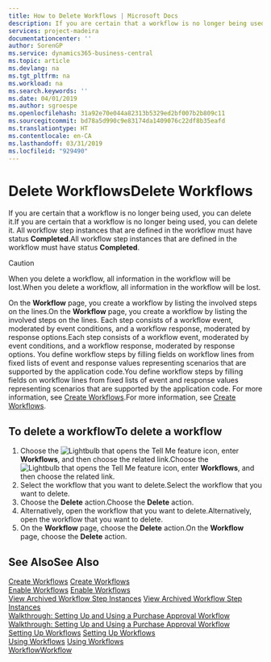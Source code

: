 ```yaml
---
title: How to Delete Workflows | Microsoft Docs
description: If you are certain that a workflow is no longer being used, you can delete it. All workflow step instances that are defined in the workflow must have status **Completed**.
services: project-madeira
documentationcenter: ''
author: SorenGP
ms.service: dynamics365-business-central
ms.topic: article
ms.devlang: na
ms.tgt_pltfrm: na
ms.workload: na
ms.search.keywords: ''
ms.date: 04/01/2019
ms.author: sgroespe
ms.openlocfilehash: 31a92e70e044a82313b5329ed2bf007b2b809c11
ms.sourcegitcommit: bd78a5d990c9e83174da1409076c22df8b35eafd
ms.translationtype: HT
ms.contentlocale: en-CA
ms.lasthandoff: 03/31/2019
ms.locfileid: "929490"
---
```

# <a name="delete-workflows"></a><span data-ttu-id="46733-104">Delete Workflows</span><span class="sxs-lookup"><span data-stu-id="46733-104">Delete Workflows</span></span>
<span data-ttu-id="46733-105">If you are certain that a workflow is no longer being used, you can delete it.</span><span class="sxs-lookup"><span data-stu-id="46733-105">If you are certain that a workflow is no longer being used, you can delete it.</span></span> <span data-ttu-id="46733-106">All workflow step instances that are defined in the workflow must have status **Completed**.</span><span class="sxs-lookup"><span data-stu-id="46733-106">All workflow step instances that are defined in the workflow must have status **Completed**.</span></span>  

> [!CAUTION]  
>  <span data-ttu-id="46733-107">When you delete a workflow, all information in the workflow will be lost.</span><span class="sxs-lookup"><span data-stu-id="46733-107">When you delete a workflow, all information in the workflow will be lost.</span></span>  

 <span data-ttu-id="46733-108">On the **Workflow** page, you create a workflow by listing the involved steps on the lines.</span><span class="sxs-lookup"><span data-stu-id="46733-108">On the **Workflow** page, you create a workflow by listing the involved steps on the lines.</span></span> <span data-ttu-id="46733-109">Each step consists of a workflow event, moderated by event conditions, and a workflow response, moderated by response options.</span><span class="sxs-lookup"><span data-stu-id="46733-109">Each step consists of a workflow event, moderated by event conditions, and a workflow response, moderated by response options.</span></span> <span data-ttu-id="46733-110">You define workflow steps by filling fields on workflow lines from fixed lists of event and response values representing scenarios that are supported by the application code.</span><span class="sxs-lookup"><span data-stu-id="46733-110">You define workflow steps by filling fields on workflow lines from fixed lists of event and response values representing scenarios that are supported by the application code.</span></span> <span data-ttu-id="46733-111">For more information, see [Create Workflows](across-how-to-create-workflows.md).</span><span class="sxs-lookup"><span data-stu-id="46733-111">For more information, see [Create Workflows](across-how-to-create-workflows.md).</span></span>  

## <a name="to-delete-a-workflow"></a><span data-ttu-id="46733-112">To delete a workflow</span><span class="sxs-lookup"><span data-stu-id="46733-112">To delete a workflow</span></span>  
1.  <span data-ttu-id="46733-113">Choose the ![Lightbulb that opens the Tell Me feature](media/ui-search/search_small.png "Tell me what you want to do") icon, enter **Workflows**, and then choose the related link.</span><span class="sxs-lookup"><span data-stu-id="46733-113">Choose the ![Lightbulb that opens the Tell Me feature](media/ui-search/search_small.png "Tell me what you want to do") icon, enter **Workflows**, and then choose the related link.</span></span>  
2.  <span data-ttu-id="46733-114">Select the workflow that you want to delete.</span><span class="sxs-lookup"><span data-stu-id="46733-114">Select the workflow that you want to delete.</span></span>  
3.  <span data-ttu-id="46733-115">Choose the **Delete** action.</span><span class="sxs-lookup"><span data-stu-id="46733-115">Choose the **Delete** action.</span></span>  
4.  <span data-ttu-id="46733-116">Alternatively, open the workflow that you want to delete.</span><span class="sxs-lookup"><span data-stu-id="46733-116">Alternatively, open the workflow that you want to delete.</span></span>  
5.  <span data-ttu-id="46733-117">On the **Workflow** page, choose the **Delete** action.</span><span class="sxs-lookup"><span data-stu-id="46733-117">On the **Workflow** page, choose the **Delete** action.</span></span>  

## <a name="see-also"></a><span data-ttu-id="46733-118">See Also</span><span class="sxs-lookup"><span data-stu-id="46733-118">See Also</span></span>  
 <span data-ttu-id="46733-119">[Create Workflows](across-how-to-create-workflows.md) </span><span class="sxs-lookup"><span data-stu-id="46733-119">[Create Workflows](across-how-to-create-workflows.md) </span></span>  
 <span data-ttu-id="46733-120">[Enable Workflows](across-how-to-enable-workflows.md) </span><span class="sxs-lookup"><span data-stu-id="46733-120">[Enable Workflows](across-how-to-enable-workflows.md) </span></span>  
 <span data-ttu-id="46733-121">[View Archived Workflow Step Instances](across-how-to-view-archived-workflow-step-instances.md) </span><span class="sxs-lookup"><span data-stu-id="46733-121">[View Archived Workflow Step Instances](across-how-to-view-archived-workflow-step-instances.md) </span></span>  
 <span data-ttu-id="46733-122">[Walkthrough: Setting Up and Using a Purchase Approval Workflow](walkthrough-setting-up-and-using-a-purchase-approval-workflow.md) </span><span class="sxs-lookup"><span data-stu-id="46733-122">[Walkthrough: Setting Up and Using a Purchase Approval Workflow](walkthrough-setting-up-and-using-a-purchase-approval-workflow.md) </span></span>  
 <span data-ttu-id="46733-123">[Setting Up Workflows](across-set-up-workflows.md) </span><span class="sxs-lookup"><span data-stu-id="46733-123">[Setting Up Workflows](across-set-up-workflows.md) </span></span>  
 <span data-ttu-id="46733-124">[Using Workflows](across-use-workflows.md) </span><span class="sxs-lookup"><span data-stu-id="46733-124">[Using Workflows](across-use-workflows.md) </span></span>  
 [<span data-ttu-id="46733-125">Workflow</span><span class="sxs-lookup"><span data-stu-id="46733-125">Workflow</span></span>](across-workflow.md)   
